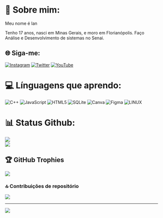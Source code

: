 # 💫 Sobre mim:
Meu nome é Ian

Tenho 17 anos, nasci em Minas Gerais, e moro em Florianópolis.
Faço Análise e Desenvolvimento de sistemas no Senai.

## 🌐 Siga-me:
[![Instagram](https://img.shields.io/badge/Instagram-%23E4405F.svg?logo=Instagram&logoColor=white)](https://instagram.com/_ian.0107?igshid=NzMyMjgxZWIzNw==) [![Twitter](https://img.shields.io/badge/Twitter-%231DA1F2.svg?logo=Twitter&logoColor=white)](https://twitter.com/ianthatmf?t=v-7qLlAxJxVmmD70BR1HZQ&s=09) [![YouTube](https://img.shields.io/badge/YouTube-%23FF0000.svg?logo=YouTube&logoColor=white)](https://youtube.com/@ian_000) 

# 💻 Línguagens que aprendo:
![C++](https://img.shields.io/badge/c++-%2300599C.svg?style=for-the-badge&logo=c%2B%2B&logoColor=white) ![JavaScript](https://img.shields.io/badge/javascript-%23323330.svg?style=for-the-badge&logo=javascript&logoColor=%23F7DF1E) ![HTML5](https://img.shields.io/badge/html5-%23E34F26.svg?style=for-the-badge&logo=html5&logoColor=white) ![SQLite](https://img.shields.io/badge/sqlite-%2307405e.svg?style=for-the-badge&logo=sqlite&logoColor=white) ![Canva](https://img.shields.io/badge/Canva-%2300C4CC.svg?style=for-the-badge&logo=Canva&logoColor=white) 	![Figma](https://img.shields.io/badge/figma-%23F24E1E.svg?style=for-the-badge&logo=figma&logoColor=white) ![LINUX](https://img.shields.io/badge/Linux-FCC624?style=for-the-badge&logo=linux&logoColor=black)
# 📊 Status Github:
![](https://github-readme-stats.vercel.app/api?username=IanFerreira00&theme=dark&hide_border=false&include_all_commits=true&count_private=true)<br/>
![](https://github-readme-streak-stats.herokuapp.com/?user=IanFerreira00&theme=dark&hide_border=false)<br/>

## 🏆 GitHub Trophies
![](https://github-profile-trophy.vercel.app/?username=IanFerreira00&theme=radical&no-frame=false&no-bg=true&margin-w=4)



### 🔝 Contribuições de repositório
![](https://github-contributor-stats.vercel.app/api?username=IanFerreira00&limit=5&theme=dark&combine_all_yearly_contributions=true)

---
[![](https://visitcount.itsvg.in/api?id=IanFerreira00&icon=0&color=0)](https://visitcount.itsvg.in)


